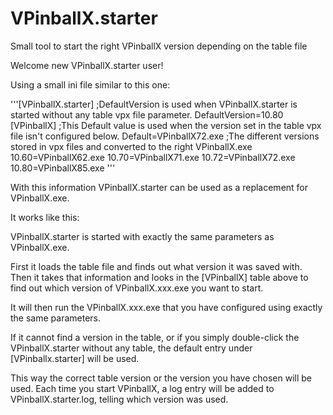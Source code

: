 # VPinballX.starter
Small tool to start the right VPinballX version depending on the table file

Welcome new VPinballX.starter user!

Using a small ini file similar to this one:

'''[VPinballX.starter]
;DefaultVersion is used when VPinballX.starter is started without any table vpx file parameter.
DefaultVersion=10.80
[VPinballX]
;This Default value is used when the version set in the table vpx file isn't configured below.
Default=VPinballX72.exe
;The different versions stored in vpx files and converted to the right VPinballX.exe
10.60=VPinballX62.exe
10.70=VPinballX71.exe
10.72=VPinballX72.exe
10.80=VPinballX85.exe
'''

With this information VPinballX.starter can be used as a replacement for VPinballX.exe.

It works like this:

VPinballX.starter is started with exactly the same parameters as VPinballX.exe.

First it loads the table file and finds out what version it was saved with. Then it takes that information
and looks in the [VPinballX] table above to find out which version of VPinballX.xxx.exe you want to start.

It will then run the VPinballX.xxx.exe that you have configured using exactly the same parameters.

If it cannot find a version in the table, or if you simply double-click the VPinballX.starter without any table,
the default entry under [VPinballx.starter] will be used.

This way the correct table version or the version you have chosen will be used.
Each time you start VPinballX, a log entry will be added to VPinballX.starter.log, telling which version was used.
